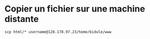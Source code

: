 # Copier un fichier sur une machine distante

```
scp html/* username@128.178.97.23/home/bidule/www
```

